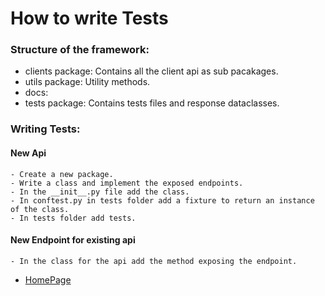 # How to write Tests

### Structure of the framework:
  - clients package: Contains all the client api as sub pacakages.
  - utils package: Utility methods.
  - docs: 
  - tests package: Contains tests files and response dataclasses.

### Writing Tests:
  #### New Api
    - Create a new package.
    - Write a class and implement the exposed endpoints.
    - In the __init__.py file add the class.
    - In conftest.py in tests folder add a fixture to return an instance of the class.
    - In tests folder add tests.
    
  #### New Endpoint for existing api
    - In the class for the api add the method exposing the endpoint.


- [HomePage](../README.md)